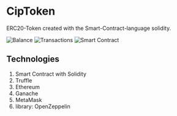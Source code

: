 # CipToken
 ERC20-Token created with the Smart-Contract-language solidity.


![Balance](https://github.com/DanBzl/CipToken/blob/main/metamask.jpg "Balance")
![Transactions](https://github.com/DanBzl/CipToken/blob/main/tx.jpg "Transactions")
![Smart Contract](https://github.com/DanBzl/CipToken/blob/main/ganache.jpg "Smart Contract")


## Technologies
1. Smart Contract with Solidity
2. Truffle
3. Ethereum
4. Ganache
5. MetaMask
6. library: OpenZeppelin

